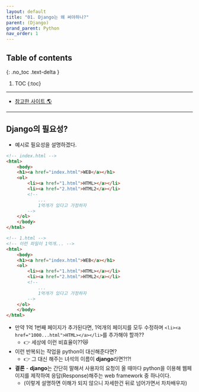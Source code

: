 ```yaml
---
layout: default
title: "01. Django는 왜 써야하나?"
parent: (Django)
grand_parent: Python
nav_order: 1
---
```


## Table of contents
{: .no_toc .text-delta }

1. TOC
{:toc}

---

* [참고한 사이트 🌎](https://www.youtube.com/watch?v=pbKhn2ten9I)

---

## Django의 필요성?

* 예시로 필요성을 설명하겠다.

```html
<!-- index.html -->
<html>
	<body>
	<h1><a href="index.html">WEB</a></h1>
	<ol>
		<li><a href="1.html">HTML></a></li>
		<li><a href="2.html">HTML2</a></li>
        <!-- 
            ...
            1억개가 있다고 가정하자 
        -->
	</ol>
	</body>
</html>
```

```html
<!-- 1.html -->
<!-- 이런 파일이 1억개... -->
<html>
	<body>
	<h1><a href="index.html">WEB</a></h1>
	<ol>
		<li><a href="1.html">HTML></a></li>
		<li><a href="2.html">HTML2</a></li>
        <!-- 
            ...
            1억개가 있다고 가정하자 
        -->
	</ol>
	</body>
</html>
```

* 만약 1억 1번째 페이지가 추가된다면, 1억개의 페이지를 모두 수정하며 `<li><a href="1000...html">HTML></a></li>`를 추가해야 할까?? 
	* 👉 세상에 이런 비효율이??😿
* 이런 반복되는 작업을 python이 대신해준다면? 
	* 👉 그 대신 해주는 녀석의 이름이 **django**라면?!?!
* **결론** - **django**는 간단히 말해서 사용자의 요청이 올 때마다 python을 이용해 웹페이지를 제작하여 응답(Response)해주는 web framework 중 하나이다.
	* (이렇게 설명하면 이해가 되지 않으니 자세한건 뒤로 넘어가면서 차차배우자)
